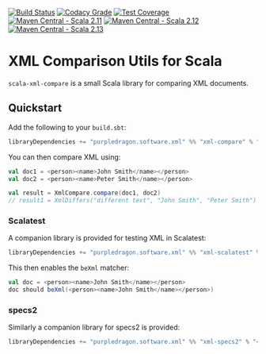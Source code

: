 [![Build Status](https://img.shields.io/travis/stringbean/scala-xml-compare/master.svg)](https://travis-ci.org/stringbean/scala-xml-compare)
[![Codacy Grade](https://img.shields.io/codacy/grade/47939504d2cc49b0a7eb21f6bcc5c24d.svg?label=codacy)](https://www.codacy.com/app/stringbean/scala-xml-compare)
[![Test Coverage](https://img.shields.io/codecov/c/github/stringbean/scala-xml-compare/master.svg)](https://codecov.io/gh/stringbean/scala-xml-compare)
[![Maven Central - Scala 2.11](https://img.shields.io/maven-central/v/software.purpledragon.xml/xml-compare_2.11.svg?label=scala%202.11)](https://search.maven.org/search?q=g:software.purpledragon.xml%20a:xml-compare_2.11)
[![Maven Central - Scala 2.12](https://img.shields.io/maven-central/v/software.purpledragon.xml/xml-compare_2.12.svg?label=scala%202.12)](https://search.maven.org/search?q=g:software.purpledragon.xml%20a:xml-compare_2.12)
[![Maven Central - Scala 2.13](https://img.shields.io/maven-central/v/software.purpledragon.xml/xml-compare_2.13.svg?label=scala%202.13)](https://search.maven.org/search?q=g:software.purpledragon.xml%20a:xml-compare_2.13)

# XML Comparison Utils for Scala

`scala-xml-compare` is a small Scala library for comparing XML documents.

## Quickstart

Add the following to your `build.sbt`:

```scala
libraryDependencies += "purpledragon.software.xml" %% "xml-compare" % "<version>"
```

You can then compare XML using:

```scala
val doc1 = <person><name>John Smith</name></person>
val doc2 = <person><name>Peter Smith</name></person>

val result = XmlCompare.compare(doc1, doc2)
// result1 = XmlDiffers("different text", "John Smith", "Peter Smith")
```

### Scalatest

A companion library is provided for testing XML in Scalatest:

```scala
libraryDependencies += "purpledragon.software.xml" %% "xml-scalatest" % "<version>" % Test
```

This then enables the `beXml` matcher:

```scala
val doc = <person><name>John Smith</name></person>
doc should beXml(<person><name>John Smith</name></person>)
```

### specs2

Similarly a companion library for specs2 is provided:

```scala
libraryDependencies += "purpledragon.software.xml" %% "xml-specs2" % "<version>" % Test
```